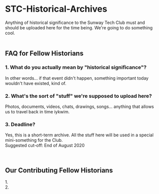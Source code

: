 # STC-Historical-Archives
Anything of historical significance to the Sunway Tech Club must and should be uploaded here for the time being. We're going to do something cool.
<br/>
<br/>

## FAQ for Fellow Historians

### 1. What do you actually mean by "historical significance"?<br/>
In other words... if that event didn't happen, something important today wouldn't have existed, kind of.

### 2. What's the sort of "stuff" we're supposed to upload here? <br/>
Photos, documents, videos, chats, drawings, songs... anything that allows us to travel back in time iykwim.

### 3. Deadline?<br/>
Yes, this is a short-term archive. All the stuff here will be used in a special mini-something for the Club.<br/>
Suggested cut-off: End of August 2020

<br/>

## Our Contributing Fellow Historians
1.<br/>
2.
